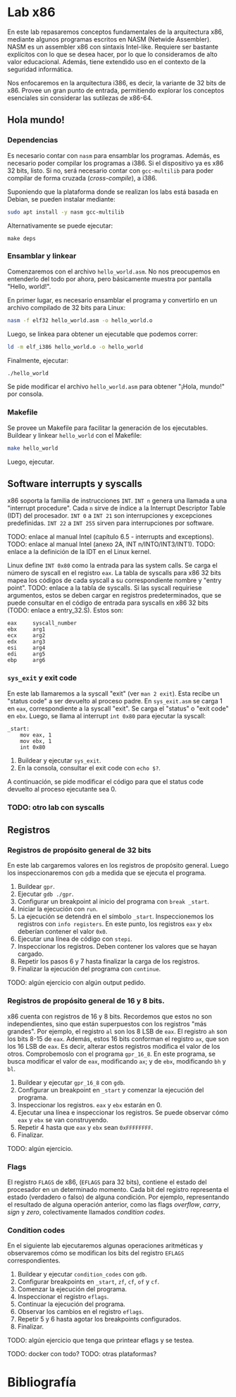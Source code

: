 # Lab x86

En este lab repasaremos conceptos fundamentales de la arquitectura x86, mediante algunos programas escritos en NASM (Netwide Assembler). NASM es un assembler x86 con sintaxis Intel-like. Requiere ser bastante explícitos con lo que se desea hacer, por lo que lo consideramos de alto valor educacional. Además, tiene extendido uso en el contexto de la seguridad informática.

Nos enfocaremos en la arquitectura i386, es decir, la variante de 32 bits de x86. Provee un gran punto de entrada, permitiendo explorar los conceptos esenciales sin considerar las sutilezas de x86-64.

## Hola mundo!

### Dependencias

Es necesario contar con `nasm` para ensamblar los programas. Además, es necesario poder compilar los programas a i386. Si el dispositivo ya es x86 32 bits, listo. Si no, será necesario contar con `gcc-multilib` para poder compilar de forma cruzada (_cross-compile_), a i386.

Suponiendo que la plataforma donde se realizan los labs está basada en Debian, se pueden instalar mediante:

```sh
sudo apt install -y nasm gcc-multilib
```

Alternativamente se puede ejecutar:

`make deps`

### Ensamblar y linkear

Comenzaremos con el archivo `hello_world.asm`. No nos preocupemos en entenderlo del todo por ahora, pero básicamente muestra por pantalla "Hello, world!".

En primer lugar, es necesario ensamblar el programa y convertirlo en un archivo compilado de 32 bits para Linux:

```sh
nasm -f elf32 hello_world.asm -o hello_world.o
```

Luego, se linkea para obtener un ejecutable que podemos correr:

```sh
ld -m elf_i386 hello_world.o -o hello_world
```

Finalmente, ejecutar:

```sh
./hello_world
```

Se pide modificar el archivo `hello_world.asm` para obtener "¡Hola, mundo!" por consola.

### Makefile

Se provee un Makefile para facilitar la generación de los ejecutables. Buildear y linkear `hello_world` con el Makefile:

```sh
make hello_world
```

Luego, ejecutar.

## Software interrupts y syscalls

x86 soporta la familia de instrucciones `INT`. `INT n` genera una llamada a una "interrupt procedure". Cada `n` sirve de índice a la Interrupt Descriptor Table (IDT) del procesador. `INT 0` a `INT 21` son interrupciones y excepciones predefinidas. `INT 22` a `INT 255` sirven para interrupciones por software.

TODO: enlace al manual Intel (capítulo 6.5 - interrupts and exceptions).
TODO: enlace al manual Intel (anexo 2A, INT n/INTO/INT3/INT1).
TODO: enlace a la definición de la IDT en el Linux kernel.

Linux define `INT 0x80` como la entrada para las system calls. Se carga el número de syscall en el registro `eax`. La tabla de syscalls para x86 32 bits mapea los códigos de cada syscall a su correspondiente nombre y "entry point". TODO: enlace a la tabla de syscalls. Si las syscall requiriese argumentos, estos se deben cargar en registros predeterminados, que se puede consultar en el código de entrada para syscalls en x86 32 bits (TODO: enlace a entry_32.S). Estos son:

```
eax     syscall_number
ebx     arg1
ecx     arg2
edx     arg3
esi     arg4
edi     arg5
ebp     arg6
```

### `sys_exit` y exit code

En este lab llamaremos a la syscall "exit" (ver `man 2 exit`). Esta recibe un "status code" a ser devuelto al proceso padre. En `sys_exit.asm` se carga 1 en `eax`, correspondiente a la syscall "exit". Se carga el "status" o "exit code" en `ebx`. Luego, se llama al interrupt `int 0x80` para ejecutar la syscall:

```
_start:
	mov eax, 1
	mov ebx, 1
	int 0x80
```

1. Buildear y ejecutar `sys_exit`.
2. En la consola, consultar el exit code con `echo $?`.

A continuación, se pide modificar el código para que el status code devuelto al proceso ejecutante sea 0.

### TODO: otro lab con syscalls

## Registros

### Registros de propósito general de 32 bits

En este lab cargaremos valores en los registros de propósito general. Luego los inspeccionaremos con `gdb` a medida que se ejecuta el programa.

1. Buildear `gpr`.
2. Ejecutar `gdb ./gpr`.
3. Configurar un breakpoint al inicio del programa con `break _start`.
4. Iniciar la ejecución con `run`.
5. La ejecución se detendrá en el símbolo `_start`. Inspeccionemos los registros con `info registers`. En este punto, los registros `eax` y `ebx` deberían contener el valor `0x0`.
6. Ejecutar una línea de código con `stepi`.
7. Inspeccionar los registros. Deben contener los valores que se hayan cargado.
8. Repetir los pasos 6 y 7 hasta finalizar la carga de los registros.
9. Finalizar la ejecución del programa con `continue`.

TODO: algún ejercicio con algún output pedido.

### Registros de propósito general de 16 y 8 bits.

x86 cuenta con registros de 16 y 8 bits. Recordemos que estos no son independientes, sino que están superpuestos con los registros "más grandes". Por ejemplo, el registro `al` son los 8 LSB de `eax`. El registro `ah` son los bits 8-15 de `eax`. Además, estos 16 bits conforman el registro `ax`, que son los 16 LSB de `eax`. Es decir, alterar estos registros modifica el valor de los otros. Comprobemoslo con el programa `gpr_16_8`. En este programa, se busca modificar el valor de `eax`, modificando `ax`; y de `ebx`, modificando `bh` y `bl`.

1. Buildear y ejecutar `gpr_16_8` con `gdb`.
2. Configurar un breakpoint en `_start` y comenzar la ejecución del programa.
3. Inspeccionar los registros. `eax` y `ebx` estarán en 0.
4. Ejecutar una línea e inspeccionar los registros. Se puede observar cómo `eax` y `ebx` se van construyendo.
5. Repetir 4 hasta que `eax` y `ebx` sean `0xFFFFFFFF`.
6. Finalizar.

TODO: algún ejercicio.

### Flags

El registro `FLAGS` de x86, (`EFLAGS` para 32 bits), contiene el estado del procesador en un determinado momento. Cada bit del registro representa el estado (verdadero o falso) de alguna condición. Por ejemplo, representando el resultado de alguna operación anterior, como las flags _overflow_, _carry_, _sign_ y _zero_, colectivamente llamados _condition codes_.

### Condition codes

En el siguiente lab ejecutaremos algunas operaciones aritméticas y observaremos cómo se modifican los bits del registro `EFLAGS` correspondientes.

1. Buildear y ejecutar `condition_codes` con `gdb`.
2. Configurar breakpoints en `_start`, `zf`, `cf`, `of` y `cf`.
3. Comenzar la ejecución del programa.
4. Inspeccionar el registro `eflags`.
5. Continuar la ejecución del programa.
6. Observar los cambios en el registro `eflags`.
7. Repetir 5 y 6 hasta agotar los breakpoints configurados.
8. Finalizar.

TODO: algún ejercicio que tenga que printear eflags y se testea.


TODO: docker con todo?
TODO: otras plataformas?



# Bibliografía
